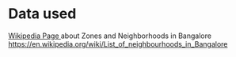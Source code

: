 <h1>Data used</h1>

<a href = 'https://en.wikipedia.org/wiki/List_of_neighbourhoods_in_Bangalore'> Wikipedia Page </a> about Zones and Neighborhoods in Bangalore
https://en.wikipedia.org/wiki/List_of_neighbourhoods_in_Bangalore
